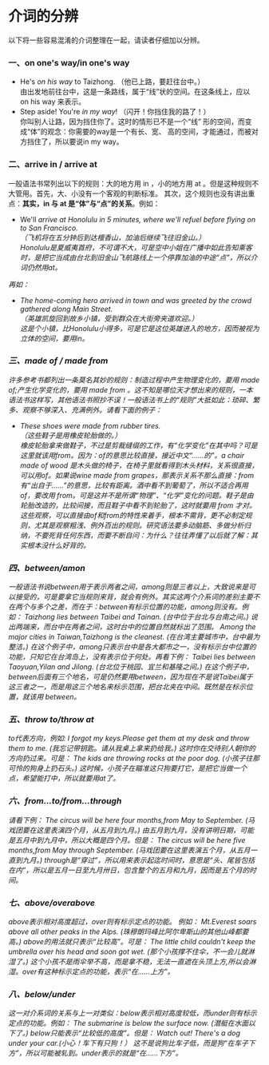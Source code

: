 # 介词的分辨

以下将一些容易混淆的介词整理在一起，请读者仔细加以分辨。

### 一、on one's way/in one's way


- He's <em>on his way</em> to Taizhong. （他已上路，要赶往台中。）  
由出发地前往台中，这是一条路线，属于“线”状的空间。在这条线上，应以 on his way 来表示。  
- Step aside! You're <em>in my way</em>! （闪开！你挡住我的路了！）  
你叫别人让路，因为挡住你了。这时的情形已不是一个“线” 形的空间，而变成“体”的观念：你需要的way是一个有长、宽、 高的空间，才能通过，而被对方挡住了，所以要说in my way。  

### 二、arrive in / arrive at


一般语法书常列出以下的规则：大的地方用 in ，小的地方用 at 。但是这种规则不大管用。首先，大、小没有一个客观的判断标准。 其次，这个规则也没有讲出重点：**其实，in 与 at 是“体”与“点”的关系**。例如：  
- We'll <em>arrive at Honolulu in 5 minutes, where we'll refuel before flying on to San Francisco.  
（飞机将在五分钟后到达檀香山，加油后继续飞往旧金山。）  
Honolulu是夏威夷首府，不可谓不大，可是空中小姐在广播中如此告知乘客时，是把它当成由台北到旧金山飞航路线上一个停靠加油的中途“点”，所以介词仍然用at。  

再如：  

- The home-coming hero <em>arrived in town and was greeted by the crowd gathered along Main Street.  
（英雄凯旋回到故乡小镇，受到群众在大街旁夹道欢迎。）    
这是个小镇，比Honolulu小得多，可是它是这位英雄进入的地方，因而被视为立体的空间，要用in。  

### 三、made of / made from


许多参考书都列出一条莫名其妙的规则：制造过程中产生物理变化的，要用 made of;产生化学变化的，要用 made from 。这不知是哪位天才想出来的规则，一本语法书这样写，其他语法书照抄不误！一般语法书上的“规则”大抵如此：琐碎、繁多、观察不够深入、充满例外。请看下面的例子：  
- These shoes were <em>made from rubber tires.  
（这些鞋子是用橡皮轮胎做的。）  
橡皮轮胎拿来做鞋子，不过是剪裁缝缀的工作，有“化学变化”在其中吗？可是这里就该用from。因为：of的意思比较直接，接近中文“……的”。a chair made of wood 是木头做的椅子，在椅子里就看得到木头材料，关系很直接，可以用of。如果说wine made from grapes，那表示关系不那么直接：from有“出自于……”的意思，比较有距离。酒中看不到葡萄了，所以不适合再用of，要改用 from。可是这并不是所谓“物理”、“化学”变化的问题。鞋子是由轮胎改造的，比较间接，而且鞋子中看不到轮胎了，这时就要用 from 才对。这些观察，可以直接由of和from的特性来着手，根本不需背，更不必制定规则，尤其是观察粗浅、例外百出的规则。研究语法要多动脑筋、多做分析归纳，不要死背任何东西，而要不断自问：为什么？往往弄懂了以后就了解：其实根本没什么好背的。

### 四、between/amon


一般语法书说between用于表示两者之间，among则是三者以上，大致说来是可以接受的，可是要拿它当规则来背，就会有例外。其实这两个介系词的差别主要不在两个与多个之差，而在于：between有标示位置的功能，among则没有。例如：
Taizhong lies <em>between</em> Taibei and Tainan.
(台中位于台北与台南之间。)
说出两端来，而台中在两者之间，这时台中的位置自然就标出了范围。
<em>Among</em> the major cities in Taiwan,Taizhong is the cleanest.
(在台湾主要城市中，台中最为整洁。)
在这个例子中，among只表示台中是各大都市之一，没有标示台中位置的功能，只知它在台湾岛上，没有表示位于何处。再看下例：
Taibei lies <em>between</em> Taoyuan,Yilan and Jilong.
(台北位于桃园、宜兰和基隆之间。)
在这个例子中，between后面有三个地名，可是仍然要用between，因为现在不是说Taibei属于这三者之一，而是用这三个地名来标示范围，把台北夹在中间。既然是在标示位置，就该用 between。

### 五、throw to/throw at


to代表方向，例如:
I forgot my keys.Please get them at my desk and <em>throw</em> them <em>to</em> me.
(我忘记带钥匙。请从我桌上拿来扔给我。)
这时你在交待别人朝你的方向扔过来。可是：
The kids are <em>throwing</em> rocks <em>at</em> the poor dog.
(小孩子往那可怜的狗身上扔石头。)
这时候，小孩子在瞄准这只狗要打它，是把它当做一个点，希望能打中，所以就要用at了。

### 六、from...to/from...through


请看下例：
The circus will be here four months,<em>from</em> May <em>to</em> September.
(马戏团要在这里表演四个月，从五月到九月。)
由五月到九月，没有讲明日期，可能是五月中到九月中，所以大概是四个月。但是：
The circus will be here five months,<em>from</em> May <em>through</em> September.
(马戏团要在这里表演五个月，从五月一直到九月。)
through是“穿过”，所以用来表示起迄时间时，意思是“头、尾皆包括在内”，所以是五月一日至九月卅日，包含整个的五月和九月，因而是五个月的时间。

### 七、above/overabove


above表示相对高度超过，over则有标示定点的功能。 例如：
Mt.Everest soars <em>above</em> all other peaks in the Alps.
(珠穆朗玛峰比阿尔卑斯山的其他山峰都要高。)
above的用法就只表示“比较高”。可是：
The little child couldn't keep the umbrella <em>over</em> his head and soon got wet.
(那个小孩撑不住伞，不一会儿就淋湿了。)
这个小孩不是雨伞举不高，而是拿不稳，无法一直遮在头顶上方,所以会淋湿。over有这种标示定点的功能，表示“在……上方”。

### 八、below/under


这一对介系词的关系与上一对类似：below表示相对高度较低，而under则有标示定点的功能。例如：
The submarine is <em>below</em> the surface now.
(潜艇在水面以下了。)
below只能表示“比较低的高度”。但是：
Watch out! There's a dog <em>under</em> your car.(小心！车下有只狗！）
这不是说狗比车子低，而是狗“在车子下方”，所以可能被轧到。under表示的就是“在……下方”。